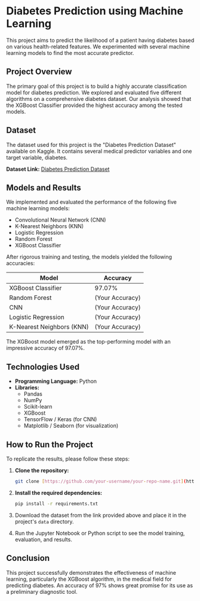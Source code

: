 # Diabetes Prediction using Machine Learning

This project aims to predict the likelihood of a patient having diabetes based on various health-related features. We experimented with several machine learning models to find the most accurate predictor.

## Project Overview

The primary goal of this project is to build a highly accurate classification model for diabetes prediction. We explored and evaluated five different algorithms on a comprehensive diabetes dataset. Our analysis showed that the XGBoost Classifier provided the highest accuracy among the tested models.

## Dataset

The dataset used for this project is the "Diabetes Prediction Dataset" available on Kaggle. It contains several medical predictor variables and one target variable, diabetes.

**Dataset Link:** [Diabetes Prediction Dataset](https://www.kaggle.com/datasets/iammustafasultan/diabetes-prediction-dataset)

## Models and Results

We implemented and evaluated the performance of the following five machine learning models:

* Convolutional Neural Network (CNN)
* K-Nearest Neighbors (KNN)
* Logistic Regression
* Random Forest
* XGBoost Classifier

After rigorous training and testing, the models yielded the following accuracies:

| Model                | Accuracy |
| -------------------- | -------- |
| XGBoost Classifier   | 97.07%   |
| Random Forest        | (Your Accuracy) |
| CNN                  | (Your Accuracy) |
| Logistic Regression  | (Your Accuracy) |
| K-Nearest Neighbors (KNN) | (Your Accuracy) |

The XGBoost model emerged as the top-performing model with an impressive accuracy of 97.07%.

## Technologies Used

* **Programming Language:** Python
* **Libraries:**
    * Pandas
    * NumPy
    * Scikit-learn
    * XGBoost
    * TensorFlow / Keras (for CNN)
    * Matplotlib / Seaborn (for visualization)

## How to Run the Project

To replicate the results, please follow these steps:

1.  **Clone the repository:**
    ```bash
    git clone [https://github.com/your-username/your-repo-name.git](https://github.com/your-username/your-repo-name.git)
    ```

2.  **Install the required dependencies:**
    ```bash
    pip install -r requirements.txt
    ```

3.  Download the dataset from the link provided above and place it in the project's `data` directory.

4.  Run the Jupyter Notebook or Python script to see the model training, evaluation, and results.

## Conclusion

This project successfully demonstrates the effectiveness of machine learning, particularly the XGBoost algorithm, in the medical field for predicting diabetes. An accuracy of 97% shows great promise for its use as a preliminary diagnostic tool.

